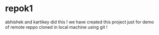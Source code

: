 # repok1
abhishek and kartikey did this !
we have created this project just for demo of remote reppo cloned in local machine using git !
